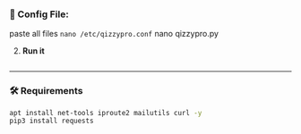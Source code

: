 
### 🧾 Config File: 
paste all files
`nano /etc/qizzypro.conf`
nano qizzypro.py


2. **Run it**
```python3 qizzypro.py
```
---

### 🛠 Requirements

```bash
apt install net-tools iproute2 mailutils curl -y
pip3 install requests
